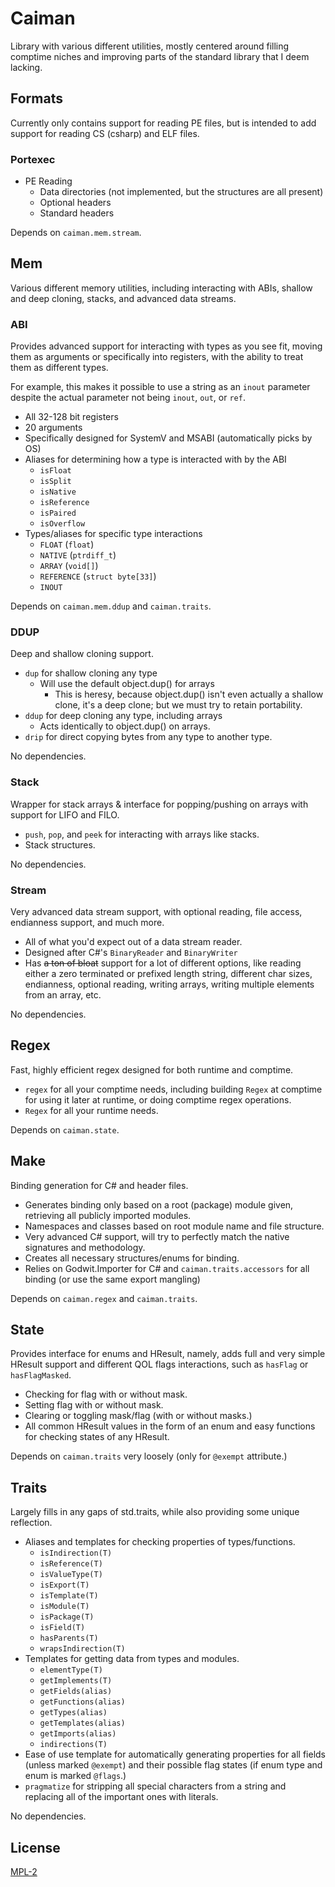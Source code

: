 # Caiman

Library with various different utilities, mostly centered around filling comptime niches and improving parts of the standard library that I deem lacking.

## Formats

Currently only contains support for reading PE files, but is intended to add support for reading CS (csharp) and ELF files.

### Portexec

- PE Reading
    - Data directories (not implemented, but the structures are all present)
    - Optional headers
    - Standard headers

Depends on `caiman.mem.stream`.

## Mem

Various different memory utilities, including interacting with ABIs, shallow and deep cloning, stacks, and advanced data streams.

### ABI

Provides advanced support for interacting with types as you see fit, moving them as arguments or specifically into registers, with the ability to treat them as different types.

For example, this makes it possible to use a string as an `inout` parameter despite the actual parameter not being `inout`, `out`, or `ref`.

- All 32-128 bit registers
- 20 arguments
- Specifically designed for SystemV and MSABI (automatically picks by OS)
- Aliases for determining how a type is interacted with by the ABI
    - `isFloat`
    - `isSplit`
    - `isNative`
    - `isReference`
    - `isPaired`
    - `isOverflow`
- Types/aliases for specific type interactions
    - `FLOAT` (`float`)
    - `NATIVE` (`ptrdiff_t`)
    - `ARRAY` (`void[]`)
    - `REFERENCE` (`struct byte[33]`)
    - `INOUT`

Depends on `caiman.mem.ddup` and `caiman.traits`.

### DDUP

Deep and shallow cloning support.

- `dup` for shallow cloning any type
    - Will use the default object.dup() for arrays
        - This is heresy, because object.dup() isn't even actually a shallow clone, it's a deep clone; but we must try to retain portability.
- `ddup` for deep cloning any type, including arrays
    - Acts identically to object.dup() on arrays.
- `drip` for direct copying bytes from any type to another type.

No dependencies.

### Stack

Wrapper for stack arrays & interface for popping/pushing on arrays with support for LIFO and FILO.

- `push`, `pop`, and `peek` for interacting with arrays like stacks.
- Stack structures.

No dependencies.

### Stream

Very advanced data stream support, with optional reading, file access, endianness support, and much more.

- All of what you'd expect out of a data stream reader.
- Designed after C#'s `BinaryReader` and `BinaryWriter`
- Has ~~a ton of bloat~~ support for a lot of different options, like reading either a zero terminated or prefixed length string, different char sizes, endianness, optional reading, writing arrays, writing multiple elements from an array, etc.

No dependencies.

## Regex

Fast, highly efficient regex designed for both runtime and comptime.

- `regex` for all your comptime needs, including building `Regex` at comptime for using it later at runtime, or doing comptime regex operations.
- `Regex` for all your runtime needs.

Depends on `caiman.state`.

## Make

Binding generation for C# and header files.

- Generates binding only based on a root (package) module given, retrieving all publicly imported modules.
- Namespaces and classes based on root module name and file structure.
- Very advanced C# support, will try to perfectly match the native signatures and methodology.
- Creates all necessary structures/enums for binding.
- Relies on Godwit.Importer for C# and `caiman.traits.accessors` for all binding (or use the same export mangling)

Depends on `caiman.regex` and `caiman.traits`.

## State

Provides interface for enums and HResult, namely, adds full and very simple HResult support and different QOL flags interactions, such as `hasFlag` or `hasFlagMasked`.

- Checking for flag with or without mask.
- Setting flag with or without mask.
- Clearing or toggling mask/flag (with or without masks.)
- All common HResult values in the form of an enum and easy functions for checking states of any HResult.

Depends on `caiman.traits` very loosely (only for `@exempt` attribute.)

## Traits

Largely fills in any gaps of std.traits, while also providing some unique reflection.

- Aliases and templates for checking properties of types/functions.
    - `isIndirection(T)`
    - `isReference(T)`
    - `isValueType(T)`
    - `isExport(T)`
    - `isTemplate(T)`
    - `isModule(T)`
    - `isPackage(T)`
    - `isField(T)`
    - `hasParents(T)`
    - `wrapsIndirection(T)`
- Templates for getting data from types and modules.
    - `elementType(T)`
    - `getImplements(T)`
    - `getFields(alias)`
    - `getFunctions(alias)`
    - `getTypes(alias)`
    - `getTemplates(alias)`
    - `getImports(alias)`
    - `indirections(T)`
- Ease of use template for automatically generating properties for all fields (unless marked `@exempt`) and their possible flag states (if enum type and enum is marked `@flags`.)
- `pragmatize` for stripping all special characters from a string and replacing all of the important ones with literals.

No dependencies.

## License

[MPL-2](/LICENSE.txt)
